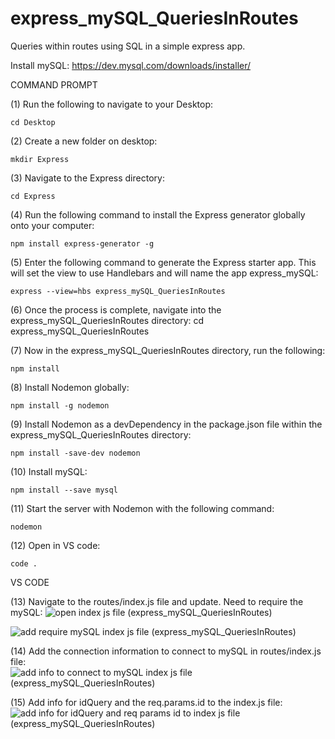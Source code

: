 # express_mySQL_QueriesInRoutes
Queries within routes using SQL in a simple express app. 

Install mySQL: https://dev.mysql.com/downloads/installer/ 

COMMAND PROMPT

(1) Run the following to navigate to your Desktop: 

    cd Desktop

(2) Create a new folder on desktop: 

    mkdir Express

(3) Navigate to the Express directory: 

    cd Express

(4) Run the following command to install the Express generator globally onto your computer: 

    npm install express-generator -g

(5) Enter the following command to generate the Express starter app. This will set the view to use Handlebars and will name the app express_mySQL: 

    express --view=hbs express_mySQL_QueriesInRoutes

(6) Once the process is complete, navigate into the express_mySQL_QueriesInRoutes directory: 
   cd express_mySQL_QueriesInRoutes 

(7) Now in the express_mySQL_QueriesInRoutes directory, run the following: 

    npm install

(8) Install Nodemon globally: 

    npm install -g nodemon
    
(9) Install Nodemon as a devDependency in the package.json file within the express_mySQL_QueriesInRoutes directory:

    npm install -save-dev nodemon
    
(10) Install mySQL:

    npm install --save mysql

(11) Start the server with Nodemon with the following command: 

    nodemon

(12) Open in VS code:

    code . 


VS CODE

(13) Navigate to the routes/index.js file and update. Need to require the mySQL: ![open index js file (express_mySQL_QueriesInRoutes)](https://user-images.githubusercontent.com/35668707/67911132-a4a1ef00-fb42-11e9-9092-3b18cd7fc390.JPG)

![add require mySQL index js file (express_mySQL_QueriesInRoutes)](https://user-images.githubusercontent.com/35668707/67911162-ce5b1600-fb42-11e9-8429-116df0b0048c.JPG)

(14) Add the connection information to connect to mySQL in routes/index.js file: ![add info to connect to mySQL index js file (express_mySQL_QueriesInRoutes)](https://user-images.githubusercontent.com/35668707/67911187-f2b6f280-fb42-11e9-96e6-9caed90d1af5.JPG)

(15) Add info for idQuery and the req.params.id to the index.js file: ![add info for idQuery and req params id to index js file (express_mySQL_QueriesInRoutes)](https://user-images.githubusercontent.com/35668707/67911237-1da14680-fb43-11e9-8813-b255bc699138.JPG)


